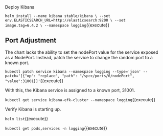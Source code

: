 Deploy Kibana

`helm install --name kibana stable/kibana \
    --set env.ELASTICSEARCH_URL=http://elasticsearch:9200 \
    --set image.tag=6.4.2 \
    --namespace logging`{{execute}}

## Port Adjustment ##

The chart lacks the ability to set the nodePort value for the service exposed as a NodePort. Instead, patch the service to change the random port to a known port.

`kubectl patch service kibana --namespace logging --type='json' --patch='[{"op": "replace", "path": "/spec/ports/0/nodePort", "value":31001}]'`{{execute}}

With this, the Kibana service is assigned to a known port, 31001.

`kubectl get service kibana-efk-cluster --namespace logging`{{execute}}

Verify Kibana is starting up.

`helm list`{{execute}}

`kubectl get pods,services -n logging`{{execute}}

